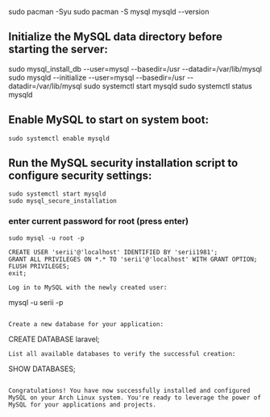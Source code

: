 sudo pacman -Syu
sudo pacman -S mysql
mysqld --version

## Initialize the MySQL data directory before starting the server:  

sudo mysql_install_db --user=mysql --basedir=/usr --datadir=/var/lib/mysql
sudo mysqld --initialize --user=mysql --basedir=/usr --datadir=/var/lib/mysql
sudo systemctl start mysqld
sudo systemctl status mysqld

## Enable MySQL to start on system boot:  

```
sudo systemctl enable mysqld
```

## Run the MySQL security installation script to configure security settings:  

```
sudo systemctl start mysqld
sudo mysql_secure_installation
```

### enter current password for root (press enter)

```
sudo mysql -u root -p
```

```
CREATE USER 'serii'@'localhost' IDENTIFIED BY 'serii1981';
GRANT ALL PRIVILEGES ON *.* TO 'serii'@'localhost' WITH GRANT OPTION;
FLUSH PRIVILEGES;
exit;

Log in to MySQL with the newly created user:  

```
mysql -u serii -p
```

Create a new database for your application:  

```
CREATE DATABASE laravel;
```
List all available databases to verify the successful creation:  

```
SHOW DATABASES;
```

Congratulations! You have now successfully installed and configured MySQL on your Arch Linux system. You're ready to leverage the power of MySQL for your applications and projects.
